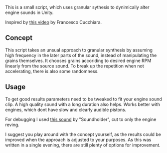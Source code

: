 This is a small script, which uses granular sythesis to dynimically alter engine sounds in Unity.

Inspired by <a href="https://youtu.be/pvrrCNxrMvg">this video</a> by Francesco Cucchiara.


## Concept

This script takes an unsual approach to granular synthesis by assuming high frequency in the later parts of the sound, instead of manipulating the grains themselves.
It chooses grains accoriding to desired engine RPM linearly from the source sound. To break up the repetition when not accelerating, there is also some randomness.

## Usage

To get good results parameters need to be tweaked to fit your engine sound clip.
A high quality sound with a long duration also helps.
Works better with engines, which dont have slow and clearly audible pistons.
 
For debugging I used <a href="https://freesound.org/s/425384/">this sound</a> by "Soundholder", cut to only the engine reving.

I suggest you play around with the concept yourself, as the results could be improved when the approach is adjusted to your purposes.
As this was written in a single evening, there are still plenty of options for improvement.